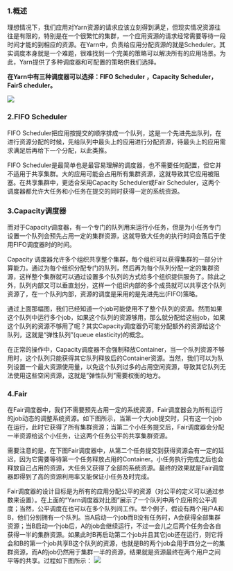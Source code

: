 ### 1.概述
理想情况下，我们应用对Yarn资源的请求应该立刻得到满足，但现实情况资源往往是有限的，特别是在一个很繁忙的集群，一个应用资源的请求经常需要等待一段时间才能的到相应的资源。在Yarn中，负责给应用分配资源的就是Scheduler。其实调度本身就是一个难题，很难找到一个完美的策略可以解决所有的应用场景。为此，Yarn提供了多种调度器和可配置的策略供我们选择。

**在Yarn中有三种调度器可以选择：FIFO Scheduler ，Capacity Scheduler，FairS cheduler。**

![](https://github.com/ordinary-zhang/hadoop/blob/master/%E5%9B%BE%E7%89%87/yarn.png)

### 2.FIFO Scheduler
FIFO Scheduler把应用按提交的顺序排成一个队列，这是一个先进先出队列，在进行资源分配的时候，先给队列中最头上的应用进行分配资源，待最头上的应用需求满足后再给下一个分配，以此类推。

FIFO Scheduler是最简单也是最容易理解的调度器，也不需要任何配置，但它并不适用于共享集群。大的应用可能会占用所有集群资源，这就导致其它应用被阻塞。在共享集群中，更适合采用Capacity Scheduler或Fair Scheduler，这两个调度器都允许大任务和小任务在提交的同时获得一定的系统资源。

### 3.Capacity调度器
而对于Capacity调度器，有一个专门的队列用来运行小任务，但是为小任务专门设置一个队列会预先占用一定的集群资源，这就导致大任务的执行时间会落后于使用FIFO调度器时的时间。

Capacity 调度器允许多个组织共享整个集群，每个组织可以获得集群的一部分计算能力。通过为每个组织分配专门的队列，然后再为每个队列分配一定的集群资源，这样整个集群就可以通过设置多个队列的方式给多个组织提供服务了。除此之外，队列内部又可以垂直划分，这样一个组织内部的多个成员就可以共享这个队列资源了，在一个队列内部，资源的调度是采用的是先进先出(FIFO)策略。

通过上面那幅图，我们已经知道一个job可能使用不了整个队列的资源。然而如果这个队列中运行多个job，如果这个队列的资源够用，那么就分配给这些job，如果这个队列的资源不够用了呢？其实Capacity调度器仍可能分配额外的资源给这个队列，这就是“弹性队列”(queue elasticity)的概念。

在正常的操作中，Capacity调度器不会强制释放Container，当一个队列资源不够用时，这个队列只能获得其它队列释放后的Container资源。当然，我们可以为队列设置一个最大资源使用量，以免这个队列过多的占用空闲资源，导致其它队列无法使用这些空闲资源，这就是”弹性队列”需要权衡的地方。

### 4.Fair
在Fair调度器中，我们不需要预先占用一定的系统资源，Fair调度器会为所有运行的job动态的调整系统资源。如下图所示，当第一个大job提交时，只有这一个job在运行，此时它获得了所有集群资源；当第二个小任务提交后，Fair调度器会分配一半资源给这个小任务，让这两个任务公平的共享集群资源。

需要注意的是，在下图Fair调度器中，从第二个任务提交到获得资源会有一定的延迟，因为它需要等待第一个任务释放占用的Container。小任务执行完成之后也会释放自己占用的资源，大任务又获得了全部的系统资源。最终的效果就是Fair调度器即得到了高的资源利用率又能保证小任务及时完成。

Fair调度器的设计目标是为所有的应用分配公平的资源（对公平的定义可以通过参数来设置）。在上面的“Yarn调度器对比图”展示了一个队列中两个应用的公平调度；当然，公平调度在也可以在多个队列间工作。举个例子，假设有两个用户A和B，他们分别拥有一个队列。当A启动一个job而B没有任务时，A会获得全部集群资源；当B启动一个job后，A的job会继续运行，不过一会儿之后两个任务会各自获得一半的集群资源。如果此时B再启动第二个job并且其它job还在运行，则它将会和B的第一个job共享B这个队列的资源，也就是B的两个job会用于四分之一的集群资源，而A的job仍然用于集群一半的资源，结果就是资源最终在两个用户之间平等的共享。过程如下图所示：
![](https://github.com/ordinary-zhang/hadoop/blob/master/%E5%9B%BE%E7%89%87/yarn-fair.png)
